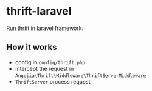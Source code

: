 # thrift-laravel

Run thrift in laravel framework.

## How it works

* config in `config/thrift.php`
* intercept the request in `Angejia\Thrift\Middleware\ThriftServerMiddleware`
* `ThriftServer` process request
